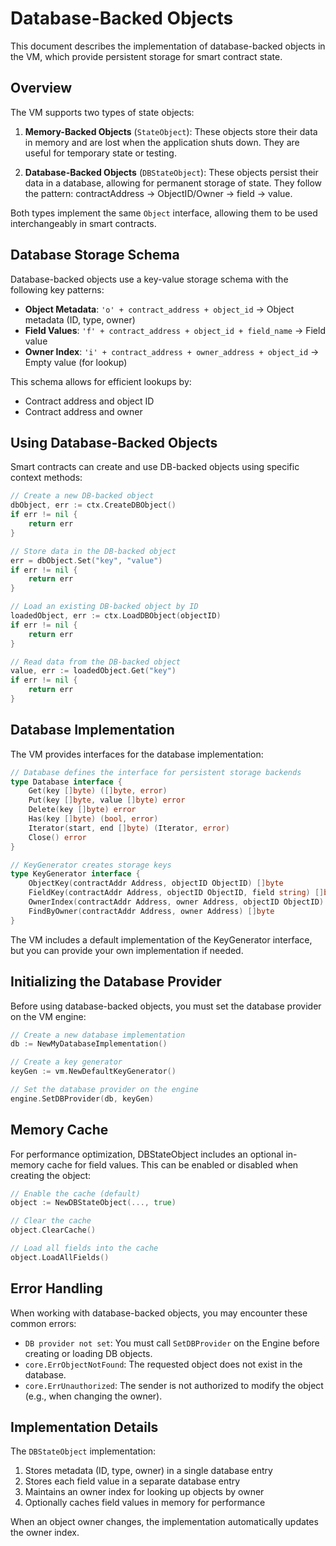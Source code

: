 # Database-Backed Objects

This document describes the implementation of database-backed objects in the VM, which provide persistent storage for smart contract state.

## Overview

The VM supports two types of state objects:

1. **Memory-Backed Objects** (`StateObject`): These objects store their data in memory and are lost when the application shuts down. They are useful for temporary state or testing.

2. **Database-Backed Objects** (`DBStateObject`): These objects persist their data in a database, allowing for permanent storage of state. They follow the pattern: contractAddress -> ObjectID/Owner -> field -> value.

Both types implement the same `Object` interface, allowing them to be used interchangeably in smart contracts.

## Database Storage Schema

Database-backed objects use a key-value storage schema with the following key patterns:

- **Object Metadata**: `'o' + contract_address + object_id` → Object metadata (ID, type, owner)
- **Field Values**: `'f' + contract_address + object_id + field_name` → Field value
- **Owner Index**: `'i' + contract_address + owner_address + object_id` → Empty value (for lookup)

This schema allows for efficient lookups by:
- Contract address and object ID
- Contract address and owner

## Using Database-Backed Objects

Smart contracts can create and use DB-backed objects using specific context methods:

```go
// Create a new DB-backed object
dbObject, err := ctx.CreateDBObject()
if err != nil {
    return err
}

// Store data in the DB-backed object
err = dbObject.Set("key", "value")
if err != nil {
    return err
}

// Load an existing DB-backed object by ID
loadedObject, err := ctx.LoadDBObject(objectID)
if err != nil {
    return err
}

// Read data from the DB-backed object
value, err := loadedObject.Get("key")
if err != nil {
    return err
}
```

## Database Implementation

The VM provides interfaces for the database implementation:

```go
// Database defines the interface for persistent storage backends
type Database interface {
    Get(key []byte) ([]byte, error)
    Put(key []byte, value []byte) error
    Delete(key []byte) error
    Has(key []byte) (bool, error)
    Iterator(start, end []byte) (Iterator, error)
    Close() error
}

// KeyGenerator creates storage keys
type KeyGenerator interface {
    ObjectKey(contractAddr Address, objectID ObjectID) []byte
    FieldKey(contractAddr Address, objectID ObjectID, field string) []byte
    OwnerIndex(contractAddr Address, owner Address, objectID ObjectID) []byte
    FindByOwner(contractAddr Address, owner Address) []byte
}
```

The VM includes a default implementation of the KeyGenerator interface, but you can provide your own implementation if needed.

## Initializing the Database Provider

Before using database-backed objects, you must set the database provider on the VM engine:

```go
// Create a new database implementation
db := NewMyDatabaseImplementation()

// Create a key generator
keyGen := vm.NewDefaultKeyGenerator()

// Set the database provider on the engine
engine.SetDBProvider(db, keyGen)
```

## Memory Cache

For performance optimization, DBStateObject includes an optional in-memory cache for field values. This can be enabled or disabled when creating the object:

```go
// Enable the cache (default)
object := NewDBStateObject(..., true)

// Clear the cache
object.ClearCache()

// Load all fields into the cache
object.LoadAllFields()
```

## Error Handling

When working with database-backed objects, you may encounter these common errors:

- `DB provider not set`: You must call `SetDBProvider` on the Engine before creating or loading DB objects.
- `core.ErrObjectNotFound`: The requested object does not exist in the database.
- `core.ErrUnauthorized`: The sender is not authorized to modify the object (e.g., when changing the owner).

## Implementation Details

The `DBStateObject` implementation:

1. Stores metadata (ID, type, owner) in a single database entry
2. Stores each field value in a separate database entry
3. Maintains an owner index for looking up objects by owner
4. Optionally caches field values in memory for performance

When an object owner changes, the implementation automatically updates the owner index. 